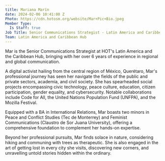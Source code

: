 ```yaml
---
title: Mariana Marín
date: 2024-02-06 10:41:00 Z
Photo: https://cdn.hotosm.org/website/Mar+Pic+Bio.jpeg
Member Type:
  Is Staff: true
Job Title: Senior Communications Strategist - Latin America and Caribbean Hub
Team: Latin America and Caribbean Hub
---
```


Mar is the Senior Communications Strategist at HOT's Latin America and the Caribbean Hub, bringing with her over 6 years of experience in regional and global communication. 

A digital activist hailing from the central region of México, Querétaro, Mar's professional journey has seen her navigate the fields of the public and private sectors, academia, and civil society. She has spearheaded social projects encompassing civic technology, peace culture, education, citizen participation, gender equality, and cybersecurity. Notable collaborations include Code for All, the United Nations Population Fund (UNFPA), and the Mozilla Festival.

Equipped with a BA in International Relations, Mar boasts two minors in Peace and Conflict Studies (Tec de Monterrey) and Feminist Communications (Claustro de Sor Juana University), offering a comprehensive foundation to complement her hands-on expertise.

Beyond her professional pursuits, Mar finds solace in nature, considering hiking and communing with trees as therapeutic. She is also engaged in the art of getting lost in every city she visits, discovering new corners, and unravelling untold stories hidden within the ordinary.
